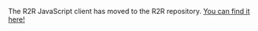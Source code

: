 The R2R JavaScript client has moved to the R2R repository. [You can find it here!](https://github.com/SciPhi-AI/R2R)
